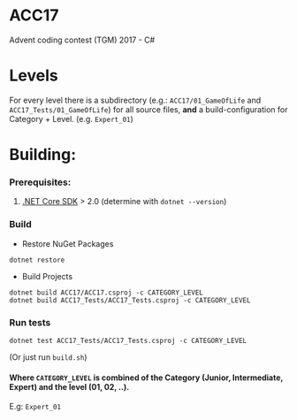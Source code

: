 # ACC17
Advent coding contest (TGM) 2017 - C#

# Levels
For every level there is a subdirectory (e.g.: `ACC17/01_GameOfLife` and `ACC17_Tests/01_GameOfLife`) for all source files, **and** a build-configuration for Category + Level. (e.g. `Expert_01`)

# Building:
### Prerequisites:
1. [.NET Core SDK](https://www.microsoft.com/net/download) > 2.0 (determine with `dotnet --version`)

### Build
* Restore NuGet Packages
```
dotnet restore
```

* Build Projects
```
dotnet build ACC17/ACC17.csproj -c CATEGORY_LEVEL
dotnet build ACC17_Tests/ACC17_Tests.csproj -c CATEGORY_LEVEL
```

### Run tests
```
dotnet test ACC17_Tests/ACC17_Tests.csproj -c CATEGORY_LEVEL
```

(Or just run `build.sh`)

#### Where `CATEGORY_LEVEL` is combined of the Category (Junior, Intermediate, Expert) and the level (01, 02, ..).
E.g: `Expert_01`
